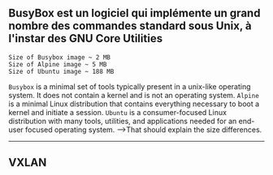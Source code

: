 ## BusyBox est un logiciel qui implémente un grand nombre des commandes standard sous Unix, à l'instar des GNU Core Utilities
    Size of Busybox image ~ 2 MB
    Size of Alpine image ~ 5 MB
    Size of Ubuntu image ~ 188 MB
`Busybox` is a minimal set of tools typically present in a unix-like operating system. It does not contain a kernel and is not an operating system.
`Alpine` is a minimal Linux distribution that contains everything necessary to boot a kernel and initiate a session.
`Ubuntu` is a consumer-focused Linux distribution with many tools, utilities, and applications needed for an end-user focused operating system.
    -->That should explain the size differences.

---

## VXLAN
